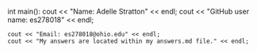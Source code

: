 int main():
    cout << "Name: Adelle Stratton" << endl;
    cout << "GitHub user name: es278018" << endl;

    cout << "Email: es278018@ohio.edu" << endl;
    cout << "My answers are located within my answers.md file." << endl;

    